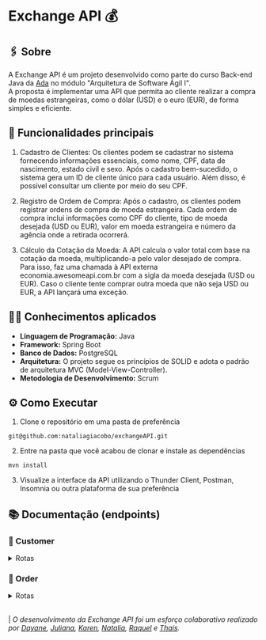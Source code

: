 # Exchange API 💰

## :paperclips: Sobre

A Exchange API é um projeto desenvolvido como parte do curso Back-end Java da [Ada](https://ada.tech/) no módulo "Arquitetura de Software Ágil I".<br>
A proposta é implementar uma API que permita ao cliente realizar a compra de moedas estrangeiras, como o dólar (USD) e o euro (EUR), de forma simples e eficiente.

## :pushpin: Funcionalidades principais

1. Cadastro de Clientes: Os clientes podem se cadastrar no sistema fornecendo informações essenciais, como nome, CPF, data de nascimento, estado civil e sexo. Após o cadastro bem-sucedido, o sistema gera um ID de cliente único para cada usuário. Além disso, é possível consultar um cliente por meio do seu CPF.

2. Registro de Ordem de Compra: Após o cadastro, os clientes podem registrar ordens de compra de moeda estrangeira. Cada ordem de compra inclui informações como CPF do cliente, tipo de moeda desejada (USD ou EUR), valor em moeda estrangeira e número da agência onde a retirada ocorrerá.

3. Cálculo da Cotação da Moeda: A API calcula o valor total com base na cotação da moeda, multiplicando-a pelo valor desejado de compra. Para isso, faz uma chamada à API externa economia.awesomeapi.com.br com a sigla da moeda desejada (USD ou EUR). Caso o cliente tente comprar outra moeda que não seja USD ou EUR, a API lançará uma exceção.

## :man_technologist: Conhecimentos aplicados
- **Linguagem de Programação:** Java
- **Framework:** Spring Boot
- **Banco de Dados:** PostgreSQL
- **Arquitetura:** O projeto segue os princípios de SOLID e adota o padrão de arquitetura MVC (Model-View-Controller).
- **Metodologia de Desenvolvimento:** Scrum

## ⚙️ Como Executar
1. Clone o repositório em uma pasta de preferência
  ```
  git@github.com:nataliagiacobo/exchangeAPI.git
  ```
2. Entre na pasta que você acabou de clonar e instale as dependências
  ```
  mvn install
  ```
3. Visualize a interface da API utilizando o Thunder Client, Postman, Insomnia ou outra plataforma de sua preferência

## 📚 Documentação (endpoints)

### :bust_in_silhouette: Customer
<details>
  <summary> Rotas </summary>
  <br>

  | Método | Funcionalidade | URL |
  |---|---|---|
  | `POST` | Realiza o cadastro do cliente no sistema | `http://localhost:8080/customer`

  > :warning: &nbsp;  _Os atributos "maritalStatus" e "sex" aceitam somente valores pré-estabelecidos_
  
  <details>
    <summary> A estrutura do body da requisição deverá seguir o padrão abaixo: </summary>
    
    {
      "name": String,
      "cpf": String,
      "birthDate": Date,
      "maritalStatus": MaritalStatus, // Deve ser "SINGLE", "MARRIED", "DIVORCED" ou "WIDOWED" 
      "sex": Sex // Deve ser "MALE", "FEMALE" ou "OTHER"
    }
  
  </details>

  <details>
    <summary>  A resposta de uma requisição bem-sucedida com <code>status 200</code> é: </summary>

    {
      "id": 1
    }
    
  </details>
    <br>

  | Método | Funcionalidade | URL |
  |---|---|---|
  | `GET` | Consulta todos os clientes cadastrados | `http://localhost:8080/customer`
  
  <details>
   <summary>  A resposta de uma requisição bem-sucedida com <code>status 200</code> é: </summary>
   
       [
         {
           "id": 1,
          "name": "Ana",
          "birthDate": "1990-05-15",
          "maritalStatus": "MARRIED",
          "sex": "FEMALE"
         },
         // Outros clientes...
       ]
       
  </details>
    <br>
  
  | Método | Funcionalidade | URL |
  |---|---|---|
  | `GET` | Realiza a consulta do cliente pelo seu cpf | `http://localhost:8080/customer/{cpf}`
  
  <details>
    <summary>  A resposta de uma requisição bem-sucedida com <code>status 200</code> é: </summary>
    
    {
      "id": 1,
      "name": "Ana",
      "birthDate": "1990-05-15",
      "maritalStatus": "MARRIED",
      "sex": "FEMALE"
    }
  
  </details>
    <br>

  | Método | Funcionalidade | URL |
  |---|---|---|
  | `PUT` | Atualiza as informações de um cliente existente | `http://localhost:8080/customer/{id}`
  
  <details>
    <summary> A estrutura do body da requisição deve seguir o padrão do exemplo abaixo: </summary>
  
    {
      "name": "Novo Nome da Cliente",
      "birthDate": "1990-05-15",
      "maritalStatus": "MARRIED",
      "sex": "FEMALE"
    }
  
  </details>
  
  <details>
    <summary>  A resposta de uma requisição bem-sucedida com <code>status 200</code> é: </summary>
  
    {
      "id": 1,
      "name": "Maria",
      "birthDate": "1990-05-15",
      "maritalStatus": "MARRIED",
      "sex": "FEMALE"
    }
  </details>
  <br>
  
  | Método | Funcionalidade | URL |
  |---|---|---|
  | `DELETE` | Remove um cliente existente | `http://localhost:8080/customer/{id}`
  
  | _Para deletar um cliente, especifique o `id` desejado na URL, conforme mostrado acima. Não é necessário incluir um corpo de requisição, pois a ação de exclusão é baseada no `id` fornecido._
  <br>
</details>

### :currency_exchange: Order
<details>
  <summary> Rotas </summary>
  <br>

  | Método | Funcionalidade | URL |
  |---|---|---|
  | `POST` | Realiza a ordem de compra da moeda desejada | `http://localhost:8080/order`
  
  > :warning: &nbsp; _O atributo "currency_type" aceita somente valores pré-estabelecidos_

  <details>
    <summary> A estrutura do body da requisição deverá seguir o padrão abaixo: </summary>
      
      {
        "cpf": String,
        "currency_type": String, // Deve ser "USD" ou "EUR"
        "foreign_currency_amount": BigDecimal,
        "agency_number": String
      }
      
  </details>
  
  <details>
    <summary> A resposta de uma requisição bem-sucedida com <code>status 201</code> é: </summary>
    
      {
        "order_id": 1,
        "customer_id": 1,
        "customer_cpf": "43488428095",
        "request_date": "2021-08-27T16:11:23.866",
        "currency_type": "EUR",
        "foreign_currency_amount": 100.0,
        "exchange_rate": 6.5857,
        "total_operation_value": 658.57,
        "agency_number": "7057"
      }
        
  </details>
  
  <details>
    <summary> A requisição irá falhar nos seguintes casos: </summary>
  :black_small_square: O endpoint retorna um erro <code>400</code> <code>{ "currency_type must be USD or EUR" }</code>, caso o cliente tente comprar uma moeda que não seja Dólar (USD) ou Euro (EUR); <br>
  </details>
</details>
<br>

| _O desenvolvimento da Exchange API foi um esforço colaborativo realizado por [Dayane](https://github.com/acdayane), [Juliana](https://github.com/julianaando), [Karen](https://github.com/karenCLima), [Natalia](https://github.com/nataliagiacobo), [Raquel](https://github.com/raquelpcarvalho) e [Thaís](https://github.com/tdthais)._
